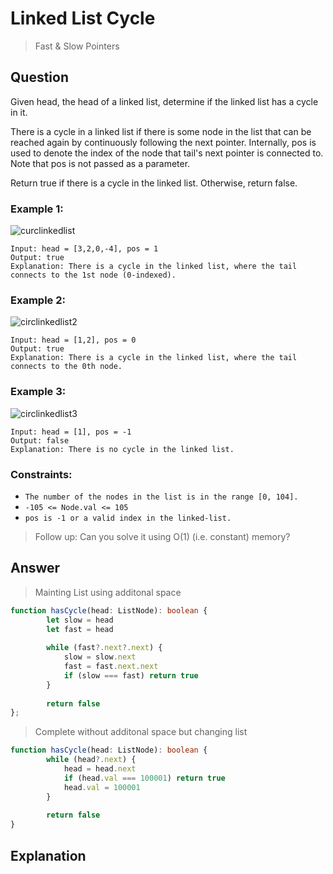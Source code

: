 # Linked List Cycle
> Fast & Slow Pointers

## Question
Given head, the head of a linked list, determine if the linked list has a cycle in it.

There is a cycle in a linked list if there is some node in the list that can be reached again by continuously following the next pointer. Internally, pos is used to denote the index of the node that tail's next pointer is connected to. Note that pos is not passed as a parameter.

Return true if there is a cycle in the linked list. Otherwise, return false.

### Example 1:
![curclinkedlist](https://assets.leetcode.com/uploads/2018/12/07/circularlinkedlist.png)
```
Input: head = [3,2,0,-4], pos = 1
Output: true
Explanation: There is a cycle in the linked list, where the tail connects to the 1st node (0-indexed).
```

### Example 2:
![circlinkedlist2](https://assets.leetcode.com/uploads/2018/12/07/circularlinkedlist_test2.png)
```
Input: head = [1,2], pos = 0
Output: true
Explanation: There is a cycle in the linked list, where the tail connects to the 0th node.
```

### Example 3:
![circlinkedlist3](https://assets.leetcode.com/uploads/2018/12/07/circularlinkedlist_test3.png)
```
Input: head = [1], pos = -1
Output: false
Explanation: There is no cycle in the linked list.
```

### Constraints:
- ```The number of the nodes in the list is in the range [0, 104].```
- ```-105 <= Node.val <= 105```
- ```pos is -1 or a valid index in the linked-list.```

> Follow up: Can you solve it using O(1) (i.e. constant) memory?

## Answer 
> Mainting List using additonal space
```typescript
function hasCycle(head: ListNode): boolean {
        let slow = head
        let fast = head
        
        while (fast?.next?.next) {
            slow = slow.next
            fast = fast.next.next
            if (slow === fast) return true
        }
    
        return false
};
```

> Complete without additonal space but changing list
```typescript
function hasCycle(head: ListNode): boolean {
        while (head?.next) {
            head = head.next
            if (head.val === 100001) return true
            head.val = 100001
        }
    
        return false
}
```

## Explanation
